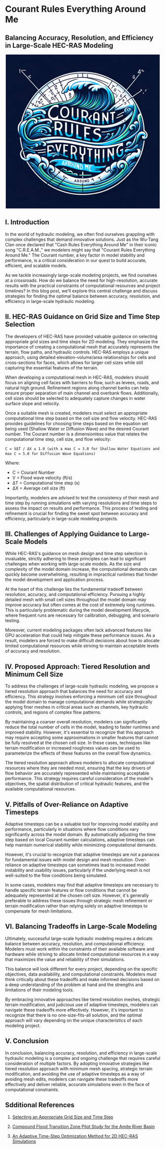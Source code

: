 # Courant Rules Everything Around Me 
## Balancing Accuracy, Resolution, and Efficiency in Large-Scale HEC-RAS Modeling 

<p align="center">
  <img src="img/CourantRulesEverythingAroundMe.png" width="500">
</p>
 
## I. Introduction

In the world of hydraulic modeling, we often find ourselves grappling with complex challenges that demand innovative solutions. Just as the Wu-Tang Clan once declared that "Cash Rules Everything Around Me" in their iconic song "C.R.E.A.M.," we modelers might say that "Courant Rules Everything Around Me." The Courant number, a key factor in model stability and performance, is a critical consideration in our quest to build accurate, efficient, and scalable models.

As we tackle increasingly large-scale modeling projects, we find ourselves at a crossroads. How do we balance the need for high-resolution, accurate results with the practical constraints of computational resources and project timelines? In this blog post, we'll explore this central challenge and discuss strategies for finding the optimal balance between accuracy, resolution, and efficiency in large-scale hydraulic modeling.

## II. HEC-RAS Guidance on Grid Size and Time Step Selection

The developers of HEC-RAS have provided valuable guidance on selecting appropriate grid sizes and time steps for 2D modeling. They emphasize the importance of creating a computational mesh that accurately represents the terrain, flow paths, and hydraulic controls. HEC-RAS employs a unique approach, using detailed elevation-volume/area relationships for cells and cross-sections for faces, which allows for larger cell sizes while still capturing the essential features of the terrain.

When developing a computational mesh in HEC-RAS, modelers should focus on aligning cell faces with barriers to flow, such as levees, roads, and natural high ground. Refinement regions along channel banks can help ensure proper separation of main channel and overbank flows. Additionally, cell sizes should be selected to adequately capture changes in water surface slope and velocity.

Once a suitable mesh is created, modelers must select an appropriate computational time step based on the cell size and flow velocity. HEC-RAS provides guidelines for choosing time steps based on the equation set being used (Shallow Water or Diffusion Wave) and the desired Courant number. The Courant number is a dimensionless value that relates the computational time step, cell size, and flow velocity:
```
C = VΔT / ΔX ≤ 1.0 (with a max C = 3.0 for Shallow Water Equations and max C = 5.0 for Diffusion Wave Equations)
```

Where:
- C = Courant Number
- V = Flood wave velocity (ft/s)
- ΔT = Computational time step (s)
- ΔX = Average cell size (ft)

Importantly, modelers are advised to test the consistency of their mesh and time step by running simulations with varying resolutions and time steps to assess the impact on results and performance. This process of testing and refinement is crucial for finding the sweet spot between accuracy and efficiency, particularly in large-scale modeling projects.

## III. Challenges of Applying Guidance to Large-Scale Models

While HEC-RAS's guidance on mesh design and time step selection is invaluable, strictly adhering to these principles can lead to significant challenges when working with large-scale models. As the size and complexity of the model domain increase, the computational demands can quickly become overwhelming, resulting in impractical runtimes that hinder the model development and application process.

At the heart of this challenge lies the fundamental tradeoff between resolution, accuracy, and computational efficiency. Pursuing a highly detailed mesh with small cell sizes throughout the model domain may improve accuracy but often comes at the cost of extremely long runtimes. This is particularly problematic during the model development lifecycle, where frequent runs are necessary for calibration, debugging, and scenario testing.

Moreover, current modeling packages often lack advanced features like GPU acceleration that could help mitigate these performance issues. As a result, modelers are forced to make difficult decisions about how to allocate limited computational resources while striving to maintain acceptable levels of accuracy and resolution.

## IV. Proposed Approach: Tiered Resolution and Minimum Cell Size

To address the challenges of large-scale hydraulic modeling, we propose a tiered resolution approach that balances the need for accuracy and efficiency. This strategy involves enforcing a minimum cell size throughout the model domain to manage computational demands while strategically applying finer meshes in critical areas such as channels, key hydraulic controls, and regions of complex flow patterns.

By maintaining a coarser overall resolution, modelers can significantly reduce the total number of cells in the model, leading to faster runtimes and improved stability. However, it's essential to recognize that this approach may require accepting some approximations in smaller features that cannot be fully resolved at the chosen cell size. In these cases, techniques like terrain modification or increased roughness values can be used to parameterize the effects of these features on the overall flow dynamics.

The tiered resolution approach allows modelers to allocate computational resources where they are needed most, ensuring that the key drivers of flow behavior are accurately represented while maintaining acceptable performance. This strategy requires careful consideration of the model's objectives, the spatial distribution of critical hydraulic features, and the available computational resources.

## V. Pitfalls of Over-Reliance on Adaptive Timesteps

Adaptive timesteps can be a valuable tool for improving model stability and performance, particularly in situations where flow conditions vary significantly across the model domain. By automatically adjusting the time step based on local Courant number calculations, adaptive timesteps can help maintain numerical stability while minimizing computational demands.

However, it's crucial to recognize that adaptive timesteps are not a panacea for fundamental issues with model design and mesh resolution. Over-reliance on adaptive timesteps can sometimes lead to increased model instability and usability issues, particularly if the underlying mesh is not well-suited to the flow conditions being simulated.

In some cases, modelers may find that adaptive timesteps are necessary to handle specific terrain features or flow conditions that cannot be adequately represented at the chosen cell size. However, it's generally preferable to address these issues through strategic mesh refinement or terrain modification rather than relying solely on adaptive timesteps to compensate for mesh limitations.

## VI. Balancing Tradeoffs in Large-Scale Modeling

Ultimately, successful large-scale hydraulic modeling requires a delicate balance between accuracy, resolution, and computational efficiency. Modelers must work within the constraints of their available software and hardware while striving to allocate limited computational resources in a way that maximizes the value and reliability of their simulations.

This balance will look different for every project, depending on the specific objectives, data availability, and computational constraints. Modelers must think critically about these tradeoffs and make informed decisions based on a deep understanding of the problem at hand and the strengths and limitations of their modeling tools.

By embracing innovative approaches like tiered resolution meshes, strategic terrain modification, and judicious use of adaptive timesteps, modelers can navigate these tradeoffs more effectively. However, it's important to recognize that there is no one-size-fits-all solution, and the optimal approach will vary depending on the unique characteristics of each modeling project.

## V. Conclusion

In conclusion, balancing accuracy, resolution, and efficiency in large-scale hydraulic modeling is a complex and ongoing challenge that requires careful consideration of multiple factors. By adopting innovative strategies like tiered resolution approach with minimum mesh spacing, strategic terrain modification, and avoiding the use of adaptive timesteps as a way of avoiding mesh edits, modelers can navigate these tradeoffs more effectively and deliver reliable, accurate simulations even in the face of computational constraints. 

## Sdditional References
1. [Selecting an Appropriate Grid Size and Time Step](https://www.hec.usace.army.mil/confluence/rasdocs/r2dum/latest/developing-a-terrain-model-and-computational-mesh/selecting-an-appropriate-grid-size-and-time-step)

2. [Compound Flood Transition Zone Pilot Study for the Amite River Basin](https://thewaterinstitute.org/assets/docs/reports/Compound-Flood-Transition-Zone-Pilot-Study-for-the-Amite-River-Basin.pdf)
   
3. [An Adaptive Time-Step Optimization Method for 2D HEC-RAS Simulations](https://www.kleinschmidtgroup.com/ras-post/an-adaptive-time-step-optimization-method-for-2d-hec-ras-simulations/)
